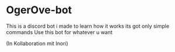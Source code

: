 # OgerOve-bot
This is a discord bot i made to learn how it works its got only simple commands 
Use this bot for whatever u want

(In Kollaboration mit Inori)
